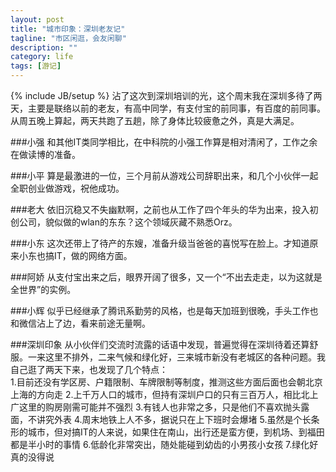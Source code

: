 ```yaml
---
layout: post
title: "城市印象：深圳老友记"
tagline: "市区闲逛，会友闲聊"
description: ""
category: life
tags: [游记]
---
```

{% include JB/setup %}
沾了这次到深圳培训的光，这个周末我在深圳多待了两天，主要是联络以前的老友，有高中同学，有支付宝的前同事，有百度的前同事。从周五晚上算起，两天共跑了五趟，除了身体比较疲惫之外，真是大满足。  

###小强
和其他IT类同学相比，在中科院的小强工作算是相对清闲了，工作之余在做读博的准备。  

###小平
算是最激进的一位，三个月前从游戏公司辞职出来，和几个小伙伴一起全职创业做游戏，祝他成功。  

###老大
依旧沉稳又不失幽默啊，之前也从工作了四个年头的华为出来，投入初创公司，貌似做的wlan的东东？这个领域灰藏不熟悉Orz。

###小东
这次还带上了待产的东嫂，准备升级当爸爸的喜悦写在脸上。才知道原来小东也搞IT，做的网络方面。  

###阿娇
从支付宝出来之后，眼界开阔了很多，又一个“不出去走走，以为这就是全世界”的实例。  

###小辉
似乎已经继承了腾讯系勤劳的风格，也是每天加班到很晚，手头工作也和微信沾上了边，看来前途无量啊。

###深圳印象
从小伙伴们交流时流露的话语中发现，普遍觉得在深圳待着还算舒服。一来这里不排外，二来气候和绿化好，三来城市新没有老城区的各种问题。我自己逛了两天下来，也发现了几个特点：  
1.目前还没有学区房、户籍限制、车牌限制等制度，推测这些方面后面也会朝北京上海的方向走
2.上千万人口的城市，但持有深圳户口的只有三百万人，相比北上广这里的购房刚需可能并不强烈
3.有钱人也非常之多，只是他们不喜欢抛头露面，不讲究外表
4.周末地铁上人不多，据说只在上下班时会爆堵
5.虽然是个长条形的城市，但对搞IT的人来说，如果住在南山，出行还是蛮方便，到机场、到福田都是半小时的事情
6.低龄化非常突出，随处能碰到幼齿的小男孩小女孩
7.绿化好真的没得说
